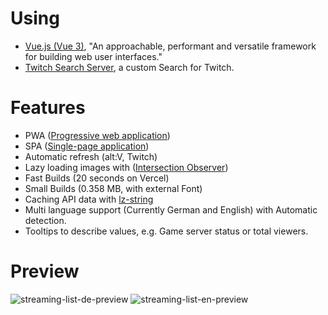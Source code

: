 # Using

- [Vue.js (Vue 3)](https://vuejs.org/), "An approachable, performant and versatile framework for building web user interfaces."
- [Twitch Search Server](https://github.com/Nickwasused/twitch-search-server), a custom Search for Twitch.

# Features

- PWA ([Progressive web application](https://wikiless.org/wiki/Progressive_web_application))
- SPA ([Single-page application](https://wikiless.org/wiki/single_page_application))
- Automatic refresh (alt:V, Twitch)
- Lazy loading images with ([Intersection Observer](https://developer.mozilla.org/en-US/docs/Web/API/Intersection_Observer_API))
- Fast Builds (20 seconds on Vercel)
- Small Builds (0.358 MB, with external Font)
- Caching API data with [lz-string](https://www.npmjs.com/package/lz-string)
- Multi language support (Currently German and English) with Automatic detection.
- Tooltips to describe values, e.g. Game server status or total viewers.

# Preview
![streaming-list-de-preview](https://user-images.githubusercontent.com/34883496/173234244-efe178e4-71fe-4891-9f83-a0645a085690.png)
![streaming-list-en-preview](https://user-images.githubusercontent.com/34883496/173234507-d6533e52-3a93-439d-9536-37689f634b8b.png)
